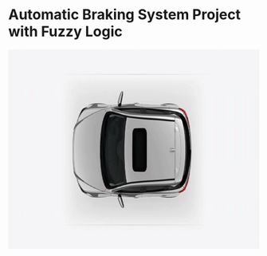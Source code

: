 # Automatic Braking System Project with Fuzzy Logic

<img align="center" width="940" height="400" src="abs_diagram.gif">
